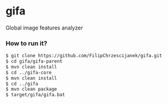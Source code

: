# gifa
Global image features analyzer

### How to run it?
```sh
$ git clone https://github.com/FilipChrzescijanek/gifa.git
$ cd gifa/gifa-parent
$ mvn clean install
$ cd ../gifa-core
$ mvn clean install
$ cd ../gifa
$ mvn clean package
$ target/gifa/gifa.bat
```
